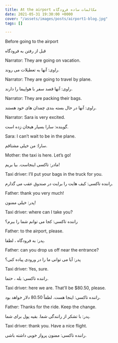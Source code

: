 ```yaml
---
title: At the airport مکالمات ساده فرودگاه
date: 2021-05-31 19:30:00 +0000
cover: "/assets/images/posts/airport1-blog.jpg"
tags: []

---
```

Before going to the airport

قبل از رفتن به فرودگاه

Narrator: They are going on vacation.

راوی: آنها به تعطیلات می روند.

Narrator: They are going to travel by plane.

راوی: آنها قصد سفر با هواپیما را دارند.

Narrator: They are packing their bags.

راوی: آنها در حال بسته بندی چمدان های خود هستند.

Narrator: Sara is very excited.

گوینده: سارا بسیار هیجان زده است.

Sara: I can’t wait to be in the plane.

سارا: من خیلی مشتاقم.

Mother: the taxi is here. Let’s go!

مادر: تاکسی اینجاست. بیا بریم!

Taxi driver:  I’ll put your bags in the truck for you.

راننده تاکسی: کیف هایت را برایت در صندوق عقب می گذارم.

Father: thank you very much!

پدر: خیلی ممنون!

Taxi driver: where can I take you?

راننده تاکسی: کجا می توانم شما را ببرم؟

Father: to the airport, please.

پدر: به فرودگاه ، لطفا.

Father: can you drop us off near the entrance?

پدر: آیا می توانی ما را در ورودی پیاده کنی؟

Taxi driver: Yes, sure.

راننده تاکسی: بله ، حتما.

Taxi driver: here we are. That’ll be $80.50, please.

راننده تاکسی: اینجا هست. لطفاً 80.50 دلار خواهد بود.

Father: Thanks for the ride. Keep the change.

پدر: با تشکر از رانندگی شما. بقیه پول برای شما.

Taxi driver: thank you. Have a nice flight.

راننده تاکسی: ممنون پرواز خوبی داشته باشی.